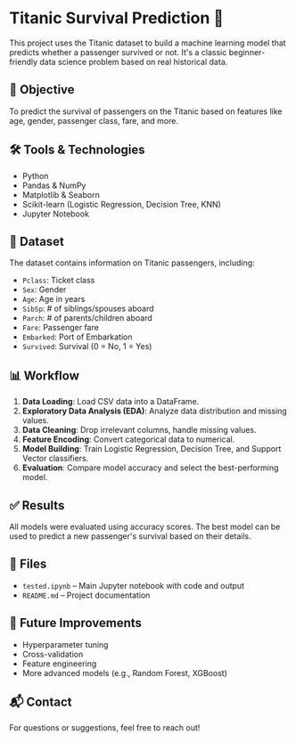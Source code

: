 # Titanic Survival Prediction 🚢

This project uses the Titanic dataset to build a machine learning model that predicts whether a passenger survived or not. It's a classic beginner-friendly data science problem based on real historical data.

## 📌 Objective
To predict the survival of passengers on the Titanic based on features like age, gender, passenger class, fare, and more.

## 🛠️ Tools & Technologies
- Python
- Pandas & NumPy
- Matplotlib & Seaborn
- Scikit-learn (Logistic Regression, Decision Tree, KNN)
- Jupyter Notebook

## 📂 Dataset
The dataset contains information on Titanic passengers, including:
- `Pclass`: Ticket class
- `Sex`: Gender
- `Age`: Age in years
- `SibSp`: # of siblings/spouses aboard
- `Parch`: # of parents/children aboard
- `Fare`: Passenger fare
- `Embarked`: Port of Embarkation
- `Survived`: Survival (0 = No, 1 = Yes)

## 📊 Workflow
1. **Data Loading**: Load CSV data into a DataFrame.
2. **Exploratory Data Analysis (EDA)**: Analyze data distribution and missing values.
3. **Data Cleaning**: Drop irrelevant columns, handle missing values.
4. **Feature Encoding**: Convert categorical data to numerical.
5. **Model Building**: Train Logistic Regression, Decision Tree, and Support Vector classifiers.
6. **Evaluation**: Compare model accuracy and select the best-performing model.

## ✅ Results
All models were evaluated using accuracy scores. The best model can be used to predict a new passenger's survival based on their details.

## 📁 Files
- `tested.ipynb` – Main Jupyter notebook with code and output
- `README.md` – Project documentation

## 🧠 Future Improvements
- Hyperparameter tuning
- Cross-validation
- Feature engineering
- More advanced models (e.g., Random Forest, XGBoost)

## 📬 Contact
For questions or suggestions, feel free to reach out!
